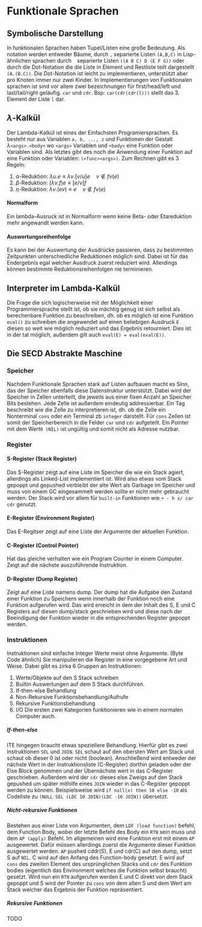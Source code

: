 # Funktionale Sprachen
## Symbolische Darstellung
In funktionalen Sprachen haben Tupel/Listen eine große Bedeutung. Als notation werden entweder Bäume, durch `,` separierte Listen `(A,B,C)` in Lisp-ähnlichen sprachen durch ` ` separierte Listen `((A B C) D (E F G))` oder durch die Dot-Notation die die Liste in Element und Restliste teilt dargestellt `(A.(B.C))`. Die Dot-Notation ist leicht zu implementieren, unterstützt aber pro Knoten immer nur zwei Kinder.
In Implementierungen von Funktionalen sprachen ist sind vor allem zwei bezeichnungen für first/head/left und last/tail/right geläufig. `car` und `cdr`.
Bsp: `car(cdr(cdr(l)))` stellt das 3. Element der Liste `l` dar.
## $\lambda$-Kalkül
Der Lambda-Kalkül ist eines der Einfachsten Programiersprachen. Es besteht nur aus Variablen `a, b, ..., z` und Funktionen der Gestalt $\lambda$`<args>.<body>` wo `<args>` Variablen und `<body>` eine Funktion oder Variablen sind. Als letztes gibt des noch die Anwendung einer Funktion auf eine Funktion oder Variablen: `(<func><args>)`.
Zum Rechnen gibt es 3 Regeln:
1. $\alpha$-Reduktion: $\lambda  u.e\equiv \lambda v.[v/u]e\quad v\notin fv(e)$
2. $\beta$-Reduktion: $(\lambda v.f)e\equiv [e/v] f$
3. $\eta$-Reduktion: $\lambda v.(ev)\equiv e\quad v \notin fv(e)$
#### Normalform
Ein lambda-Ausruck ist in Normalform wenn keine Beta- oder Etareduktion mehr angewandt werden kann.
#### Auswertungsreihenfolge
Es kann bei der Auswertung der Ausdrücke passieren, dass zu bestimmten Zeitpunkten unterschiedliche Reduktionen möglich sind. Dabei ist für das Endergebnis egal welcher Ausdruck zuerst reduziert wird. Allerdings können bestimmte Reduktionsreihenfolgen nie terminieren.
## Interpreter im Lambda-Kalkül
Die Frage die sich logischerweise mit der Möglichkeit einer Programmiersprache stellt ist, ob sie mächtig genug ist sich selbst als berechenbare Funktion zu beschreiben, dh. ob es möglich ist eine Funktion `eval()` zu schreiben die angewendet auf einen beliebigen Ausdruck `E` diesen so weit wie möglich reduziert und das Ergebnis retourniert. Dies ist in der tat möglich, außerdem gilt auch `eval(E) = eval(eval(E))`.
## Die SECD Abstrakte Maschine
### Speicher
Nachdem Funktionale Sprachen stark auf Listen aufbauen macht es Sinn, das der Speicher ebenfalls diese Datenstruktur unterstützt. Dabei wird der Speicher in Zellen unterteilt, die jeweils aus einer fixen Anzahl an Speicher Bits bestehen. Jede Zelle ist außerdem eindeutig addressierbar. Ein Tag beschreibt wie die Zelle zu interpretieren ist, dh. ob die Zelle ein Nonterminal `cons` oder ein Terminal zb `integer` darstellt. Für `cons` Zellen ist somit der Speicherbereich in die Felder `car` und `cdr` aufgeteilt. Ein Pointer mit dem Wert`0 (NIL)` ist ungültig und somit nicht als Adresse nutzbar.
### Register
#### S-Register (Stack Register)
Das S-Register zeigt auf eine Liste im Speicher die wie ein Stack agiert, allerdings als Linked-List implementiert ist. Wird also etwas vom Stack gepoppt und gepushed verbleibt der alte Wert als Garbage im Speicher und muss von einem GC eingesammelt werden sollte er nicht mehr gebraucht werden.
Der Stack wird vor allem für `built-in` Funktionen wie `+ - h x/ car cdr` genutzt.
#### E-Register (Environment Register)
Das E-Regitser zeigt auf eine Liste der Argumente der aktuellen Funktion.
#### C-Register (Control Pointer)
Hat das gleiche verhalten wie ein Program Counter in einem Computer. Zeigt auf die nächste auszuführende Instruktion.
#### D-Register (Dump Register)
Zeigt auf eine Liste namens dump. Der dump hat die Aufgabe den Zustand einer Funktion zu Speichern wenn innerhalb der Funktion noch eine Funktion aufgerufen wird. Das wird erreicht in dem der Inhalt des S, E und C Registers auf diesen dump/stack geschrieben wird und diese nach der Beeindigung der Funktion wieder in die entsprechenden Register gepoppt werden.
### Instruktionen
Instruktionen sind einfache Integer Werte meist ohne Argumente. (Byte Code ähnlich) Sie manipulieren die Register in eine vorgegebene Art und Weise. Dabei gibt es zirka 6 Gruppen an Instruktionen:
1. Werte/Objekte auf den S Stack schreiben
2. Builtin Auswertungen auf dem S Stack durchführen.
3. If-then-else Behandlung
4. Non-Rekursive Funktionsbehandlung/Aufrufe
5. Rekursive Funktionsbehandlung
6. I/O
Die ersten zwei Kategorien funktionieren wie in einem normalen Computer auch.
##### If-then-else
ITE hingegen braucht etwas speziellere Behandlung. Hierfür gibt es zwei Instruktionen `SEL` und `JOIN`.
`SEL` schaut auf den obersten Wert am Stack und schaut ob dieser 0 ist oder nicht (boolean). Anschließend wird entweder der nächste Wert in der Instruktionsliste (C-Register) dorthin geladen oder der Else Block genommen und der Übernächste wert in das C-Register geschrieben. Außerdem wird der `cdr` dieses else Zweigs auf den Stack gepushed um später mithilfe eines `JOIN` wieder in das C-Register gepoppt werden zu können. Beispielsweise wird `if null(x) then 10 else -10` als Codeliste zu `(NULL SEL (LDC 10 JOIN)(LDC -10 JOIN))` übersetzt.
##### Nicht-rekursive Funktionen
Bestehen aus einer Liste von Argumenten, dem `LDF (load function)` befehl, dem Function Body, wobei der letzte Befehl des Body ein `RTN` sein muss und dem `AP (apply)` Befehl. Im allgemeinen wird eine Funktion erst mit einem `AP` ausgewertet. Dafür müssen allerdings zuerst die Argumente dieser Funktion ausgewertet werden.
`AP` pushed cddr(S), E und cdr(C) auf den dump, setzt S auf `NIL`. C wird auf den Anfang des Function-body gesetzt. E wird auf `cons` des zweiten Element des ursprünglichen Stacks und `cdr` des Funktion bodies (eigentlich das Environment welches die Funktion selbst braucht) gesetzt.
Wird nun ein `RTN` aufgerufen werden E und C direkt von dem Stack gepoppt und S wird der Pointer zu `cons` von dem alten S und dem Wert am Stack welcher das Ergebnis der Funktion repräsentiert.
##### Rekursive Funktionen
TODO